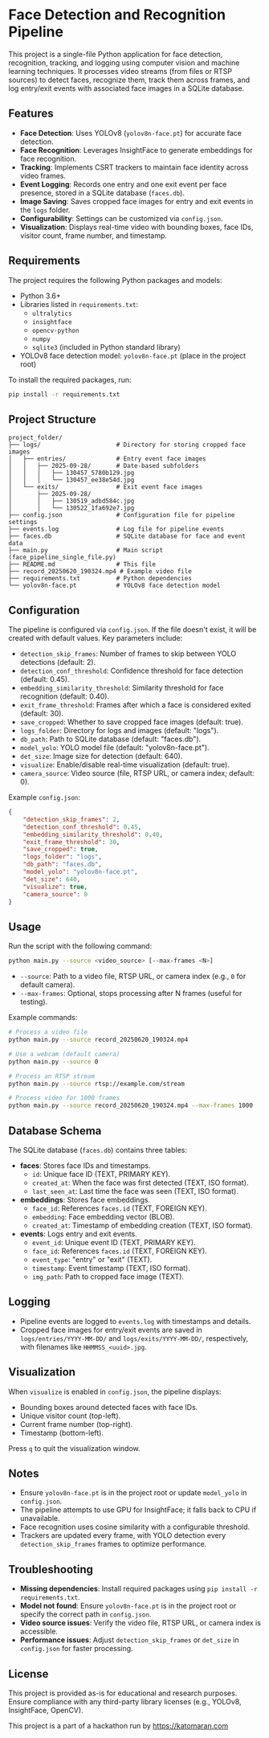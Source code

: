 # Face Detection and Recognition Pipeline

This project is a single-file Python application for face detection, recognition, tracking, and logging using computer vision and machine learning techniques. It processes video streams (from files or RTSP sources) to detect faces, recognize them, track them across frames, and log entry/exit events with associated face images in a SQLite database.

## Features
- **Face Detection**: Uses YOLOv8 (`yolov8n-face.pt`) for accurate face detection.
- **Face Recognition**: Leverages InsightFace to generate embeddings for face recognition.
- **Tracking**: Implements CSRT trackers to maintain face identity across video frames.
- **Event Logging**: Records one entry and one exit event per face presence, stored in a SQLite database (`faces.db`).
- **Image Saving**: Saves cropped face images for entry and exit events in the `logs` folder.
- **Configurability**: Settings can be customized via `config.json`.
- **Visualization**: Displays real-time video with bounding boxes, face IDs, visitor count, frame number, and timestamp.

## Requirements
The project requires the following Python packages and models:
- Python 3.6+
- Libraries listed in `requirements.txt`:
  - `ultralytics`
  - `insightface`
  - `opencv-python`
  - `numpy`
  - `sqlite3` (included in Python standard library)
- YOLOv8 face detection model: `yolov8n-face.pt` (place in the project root)

To install the required packages, run:
```bash
pip install -r requirements.txt
```

## Project Structure
```
project_folder/
├── logs/                     # Directory for storing cropped face images
│   ├── entries/              # Entry event face images
│   │   ├── 2025-09-28/       # Date-based subfolders
│   │   │   ├── 130457_5780b129.jpg
│   │   │   └── 130457_ee38e54d.jpg
│   └── exits/                # Exit event face images
│       ├── 2025-09-28/
│       │   ├── 130519_adbd584c.jpg
│       │   └── 130522_1fa692e7.jpg
├── config.json               # Configuration file for pipeline settings
├── events.log                # Log file for pipeline events
├── faces.db                  # SQLite database for face and event data
├── main.py                   # Main script (face_pipeline_single_file.py)
├── README.md                 # This file
├── record_20250620_190324.mp4 # Example video file
├── requirements.txt          # Python dependencies
└── yolov8n-face.pt           # YOLOv8 face detection model
```

## Configuration
The pipeline is configured via `config.json`. If the file doesn't exist, it will be created with default values. Key parameters include:
- `detection_skip_frames`: Number of frames to skip between YOLO detections (default: 2).
- `detection_conf_threshold`: Confidence threshold for face detection (default: 0.45).
- `embedding_similarity_threshold`: Similarity threshold for face recognition (default: 0.40).
- `exit_frame_threshold`: Frames after which a face is considered exited (default: 30).
- `save_cropped`: Whether to save cropped face images (default: true).
- `logs_folder`: Directory for logs and images (default: "logs").
- `db_path`: Path to SQLite database (default: "faces.db").
- `model_yolo`: YOLO model file (default: "yolov8n-face.pt").
- `det_size`: Image size for detection (default: 640).
- `visualize`: Enable/disable real-time visualization (default: true).
- `camera_source`: Video source (file, RTSP URL, or camera index; default: 0).

Example `config.json`:
```json
{
    "detection_skip_frames": 2,
    "detection_conf_threshold": 0.45,
    "embedding_similarity_threshold": 0.40,
    "exit_frame_threshold": 30,
    "save_cropped": true,
    "logs_folder": "logs",
    "db_path": "faces.db",
    "model_yolo": "yolov8n-face.pt",
    "det_size": 640,
    "visualize": true,
    "camera_source": 0
}
```

## Usage
Run the script with the following command:
```bash
python main.py --source <video_source> [--max-frames <N>]
```

- `--source`: Path to a video file, RTSP URL, or camera index (e.g., `0` for default camera).
- `--max-frames`: Optional, stops processing after N frames (useful for testing).

Example commands:
```bash
# Process a video file
python main.py --source record_20250620_190324.mp4

# Use a webcam (default camera)
python main.py --source 0

# Process an RTSP stream
python main.py --source rtsp://example.com/stream

# Process video for 1000 frames
python main.py --source record_20250620_190324.mp4 --max-frames 1000
```

## Database Schema
The SQLite database (`faces.db`) contains three tables:
- **faces**: Stores face IDs and timestamps.
  - `id`: Unique face ID (TEXT, PRIMARY KEY).
  - `created_at`: When the face was first detected (TEXT, ISO format).
  - `last_seen_at`: Last time the face was seen (TEXT, ISO format).
- **embeddings**: Stores face embeddings.
  - `face_id`: References `faces.id` (TEXT, FOREIGN KEY).
  - `embedding`: Face embedding vector (BLOB).
  - `created_at`: Timestamp of embedding creation (TEXT, ISO format).
- **events**: Logs entry and exit events.
  - `event_id`: Unique event ID (TEXT, PRIMARY KEY).
  - `face_id`: References `faces.id` (TEXT, FOREIGN KEY).
  - `event_type`: "entry" or "exit" (TEXT).
  - `timestamp`: Event timestamp (TEXT, ISO format).
  - `img_path`: Path to cropped face image (TEXT).

## Logging
- Pipeline events are logged to `events.log` with timestamps and details.
- Cropped face images for entry/exit events are saved in `logs/entries/YYYY-MM-DD/` and `logs/exits/YYYY-MM-DD/`, respectively, with filenames like `HHMMSS_<uuid>.jpg`.

## Visualization
When `visualize` is enabled in `config.json`, the pipeline displays:
- Bounding boxes around detected faces with face IDs.
- Unique visitor count (top-left).
- Current frame number (top-right).
- Timestamp (bottom-left).

Press `q` to quit the visualization window.

## Notes
- Ensure `yolov8n-face.pt` is in the project root or update `model_yolo` in `config.json`.
- The pipeline attempts to use GPU for InsightFace; it falls back to CPU if unavailable.
- Face recognition uses cosine similarity with a configurable threshold.
- Trackers are updated every frame, with YOLO detection every `detection_skip_frames` frames to optimize performance.

## Troubleshooting
- **Missing dependencies**: Install required packages using `pip install -r requirements.txt`.
- **Model not found**: Ensure `yolov8n-face.pt` is in the project root or specify the correct path in `config.json`.
- **Video source issues**: Verify the video file, RTSP URL, or camera index is accessible.
- **Performance issues**: Adjust `detection_skip_frames` or `det_size` in `config.json` for faster processing.

## License
This project is provided as-is for educational and research purposes. Ensure compliance with any third-party library licenses (e.g., YOLOv8, InsightFace, OpenCV).




This project is a part of a hackathon run by https://katomaran.com 

